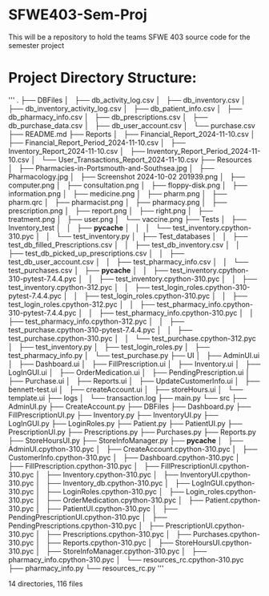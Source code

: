 # SFWE403-Sem-Proj
This will be a repository to hold the teams SFWE 403 source code for the semester project



# Project Directory Structure:
''' .
├── DBFiles
│   ├── db_activity_log.csv
│   ├── db_inventory.csv
│   ├── db_inventory_activity_log.csv
│   ├── db_patient_info.csv
│   ├── db_pharmacy_info.csv
│   ├── db_prescriptions.csv
│   ├── db_purchase_data.csv
│   ├── db_user_account.csv
│   └── purchase.csv
├── README.md
├── Reports
│   ├── Financial_Report_2024-11-10.csv
│   ├── Financial_Report_Period_2024-11-10.csv
│   ├── Inventory_Report_2024-11-10.csv
│   ├── Inventory_Report_Period_2024-11-10.csv
│   └── User_Transactions_Report_2024-11-10.csv
├── Resources
│   ├── Pharmacies-in-Portsmouth-and-Southsea.jpg
│   ├── Pharmacology.jpg
│   ├── Screenshot 2024-10-02 201939.png
│   ├── computer.png
│   ├── consultation.png
│   ├── floppy-disk.png
│   ├── information.png
│   ├── medicine.png
│   ├── pharm.png
│   ├── pharm.qrc
│   ├── pharmacist.png
│   ├── pharmacy.png
│   ├── prescription.png
│   ├── report.png
│   ├── right.png
│   ├── treatment.png
│   ├── user.png
│   └── vaccine.png
├── Tests
│   ├── Inventory_test
│   │   ├── __pycache__
│   │   │   └── test_inventory.cpython-310.pyc
│   │   └── test_inventory.py
│   ├── Test_databases
│   │   ├── test_db_filled_Prescriptions.csv
│   │   ├── test_db_inventory.csv
│   │   ├── test_db_picked_up_prescriptions.csv
│   │   ├── test_db_user_account.csv
│   │   ├── test_pharmacy_info.csv
│   │   └── test_purchases.csv
│   ├── __pycache__
│   │   ├── test_inventory.cpython-310-pytest-7.4.4.pyc
│   │   ├── test_inventory.cpython-310.pyc
│   │   ├── test_inventory.cpython-312.pyc
│   │   ├── test_login_roles.cpython-310-pytest-7.4.4.pyc
│   │   ├── test_login_roles.cpython-310.pyc
│   │   ├── test_login_roles.cpython-312.pyc
│   │   ├── test_pharmacy_info.cpython-310-pytest-7.4.4.pyc
│   │   ├── test_pharmacy_info.cpython-310.pyc
│   │   ├── test_pharmacy_info.cpython-312.pyc
│   │   ├── test_purchase.cpython-310-pytest-7.4.4.pyc
│   │   ├── test_purchase.cpython-310.pyc
│   │   └── test_purchase.cpython-312.pyc
│   ├── test_inventory.py
│   ├── test_login_roles.py
│   ├── test_pharmacy_info.py
│   └── test_purchase.py
├── UI
│   ├── AdminUI.ui
│   ├── Dashboard.ui
│   ├── FillPrescription.ui
│   ├── Inventory.ui
│   ├── LogInGUI.ui
│   ├── OrderMedication.ui
│   ├── PendingPrescription.ui
│   ├── Purchase.ui
│   ├── Reports.ui
│   ├── UpdateCustomerInfo.ui
│   ├── bennett-test.ui
│   ├── createAccount.ui
│   ├── storeHours.ui
│   └── template.ui
├── logs
│   └── transaction.log
├── main.py
└── src
    ├── AdminUI.py
    ├── CreateAccount.py
    ├── DBFiles
    ├── Dashboard.py
    ├── FillPrescriptionUI.py
    ├── Inventory.py
    ├── InventoryUI.py
    ├── LogInGUI.py
    ├── LoginRoles.py
    ├── Patient.py
    ├── PatientUI.py
    ├── PrescriptionUI.py
    ├── Prescriptions.py
    ├── Purchases.py
    ├── Reports.py
    ├── StoreHoursUI.py
    ├── StoreInfoManager.py
    ├── __pycache__
    │   ├── AdminUI.cpython-310.pyc
    │   ├── CreateAccount.cpython-310.pyc
    │   ├── CustomerInfo.cpython-310.pyc
    │   ├── Dashboard.cpython-310.pyc
    │   ├── FillPrescription.cpython-310.pyc
    │   ├── FillPrescriptionUI.cpython-310.pyc
    │   ├── Inventory.cpython-310.pyc
    │   ├── InventoryUI.cpython-310.pyc
    │   ├── Inventory_db.cpython-310.pyc
    │   ├── LogInGUI.cpython-310.pyc
    │   ├── LoginRoles.cpython-310.pyc
    │   ├── Login_roles.cpython-310.pyc
    │   ├── OrderMedication.cpython-310.pyc
    │   ├── Patient.cpython-310.pyc
    │   ├── PatientUI.cpython-310.pyc
    │   ├── PendingPrescriptionUI.cpython-310.pyc
    │   ├── PendingPrescriptions.cpython-310.pyc
    │   ├── PrescriptionUI.cpython-310.pyc
    │   ├── Prescriptions.cpython-310.pyc
    │   ├── Purchases.cpython-310.pyc
    │   ├── Reports.cpython-310.pyc
    │   ├── StoreHoursUI.cpython-310.pyc
    │   ├── StoreInfoManager.cpython-310.pyc
    │   ├── pharmacy_info.cpython-310.pyc
    │   └── resources_rc.cpython-310.pyc
    ├── pharmacy_info.py
    └── resources_rc.py
'''

14 directories, 116 files
